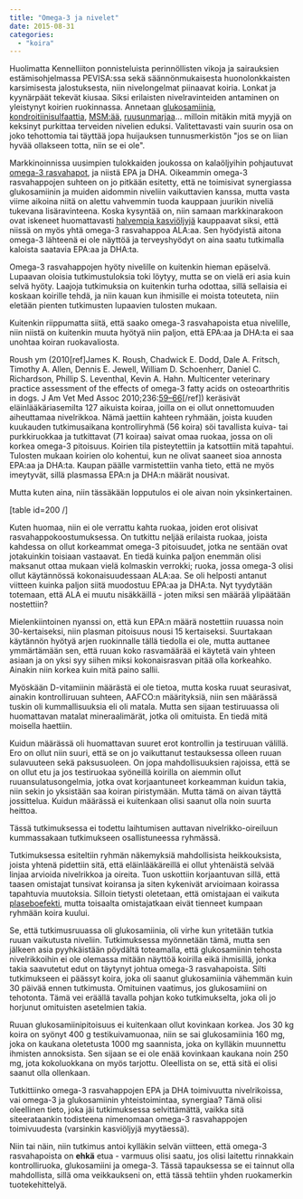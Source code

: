 ```yaml
---
title: "Omega-3 ja nivelet"
date: 2015-08-31
categories: 
  - "koira"
---
```


Huolimatta Kennelliiton ponnisteluista perinnöllisten vikoja ja sairauksien estämisohjelmassa PEVISA:ssa sekä säännönmukaisesta huonolonkkaisten karsimisesta jalostuksesta, niin nivelongelmat piinaavat koiria. Lonkat ja kyynärpäät tekevät kiusaa. Siksi erilaisten nivelravinteiden antaminen on yleistynyt koirien ruokinnassa. Annetaan [glukosamiinia](https://www.katiska.eu/tieto/koira-nivelet/glukosamiini-koiralle/), [kondroitiinisulfaattia](https://www.katiska.eu/tieto/koira-nivelet/kondroitiinisulfaatti/), [MSM:ää](https://www.katiska.eu/tieto/koira-nivelet/msm/), [ruusunmarjaa](https://www.katiska.eu/tieto/koira-nivelet/ruusunmarja/)... milloin mitäkin mitä myyjä on keksinyt purkittaa terveiden nivelien eduksi. Valitettavasti vain suurin osa on joko tehottomia tai täyttää jopa huijauksen tunnusmerkistön "jos se on liian hyvää ollakseen totta, niin se ei ole".

<!--more-->

Markkinoinnissa uusimpien tulokkaiden joukossa on kalaöljyihin pohjautuvat [omega-3 rasvahapot](https://www.katiska.eu/tieto/rasvat/rasva-ruokinnassa/), ja niistä EPA ja DHA. Oikeammin omega-3 rasvahappojen suhteen on jo pitkään esitetty, että ne toimisivat synergiassa glukosamiinin ja muiden aidommin niveliin vaikuttavien kanssa, mutta vasta viime aikoina niitä on alettu vahvemmin tuoda kauppaan juurikin niveliä tukevana lisäravinteena. Koska kysyntää on, niin samaan markkinarakoon ovat iskeneet huomattavasti [halvempia kasviöljyjä](https://www.katiska.eu/ravitsemus/rasva-ravitsemus/pellavaoljyisia-vaitteita/) kauppaavat siksi, että niissä on myös yhtä omega-3 rasvahappoa ALA:aa. Sen hyödyistä aitona omega-3 lähteenä ei ole näyttöä ja terveyshyödyt on aina saatu tutkimalla kaloista saatavia EPA:aa ja DHA:ta.

Omega-3 rasvahappojen hyöty nivelille on kuitenkin hieman epäselvä. Lupaavan oloisia tutkimustuloksia toki löytyy, mutta se on vielä eri asia kuin selvä hyöty. Laajoja tutkimuksia on kuitenkin turha odottaa, sillä sellaisia ei koskaan koirille tehdä, ja niin kauan kun ihmisille ei moista toteuteta, niin eletään pienten tutkimusten lupaavien tulosten mukaan.

Kuitenkin riippumatta siitä, että saako omega-3 rasvahapoista etua nivelille, niin niistä on kuitenkin muuta hyötyä niin paljon, että EPA:aa ja DHA:ta ei saa unohtaa koiran ruokavaliosta.

Roush ym (2010\[ref\]James K. Roush, Chadwick E. Dodd, Dale A. Fritsch, Timothy A. Allen, Dennis E. Jewell, William D. Schoenherr, Daniel C. Richardson, Phillip S. Leventhal, Kevin A. Hahn. Multicenter veterinary practice assessment of the effects of omega-3 fatty acids on osteoarthritis in dogs. J Am Vet Med Assoc 2010;236:[59–66](http://vrshealth.com/wp-content/uploads/2013/10/O3-and-OA-in-dogs.pdf)\[/ref\]) keräsivät eläinlääkäriasemilta 127 aikuista koiraa, joilla on ei ollut onnettomuuden aiheuttamaa nivelrikkoa. Nämä jaettiin kahteen ryhmään, joista kuuden kuukauden tutkimusaikana kontrolliryhmä (56 koira) söi tavallista kuiva- tai purkkiruokkaa ja tutkittavat (71 koiraa) saivat omaa ruokaa, jossa on oli korkea omega-3 pitoisuus. Koirien tila pisteytettiin ja katsottiin mitä tapahtui. Tulosten mukaan koirien olo kohentui, kun ne olivat saaneet sioa annosta EPA:aa ja DHA:ta. Kaupan päälle varmistettiin vanha tieto, että ne myös imeytyvät, sillä plasmassa EPA:n ja DHA:n määrät nousivat.

Mutta kuten aina, niin tässäkään lopputulos ei ole aivan noin yksinkertainen.

\[table id=200 /\]

Kuten huomaa, niin ei ole verrattu kahta ruokaa, joiden erot olisivat rasvahappokoostumuksessa. On tutkittu neljää erilaista ruokaa, joista kahdessa on ollut korkeammat omega-3 pitoisuudet, jotka ne sentään ovat jotakuinkin toisiaan vastaavat. En tiedä kuinka paljon enemmän olisi maksanut ottaa mukaan vielä kolmaskin verrokki; ruoka, jossa omega-3 olisi ollut käytännössä kokonaisuudessaan ALA:aa. Se oli helposti antanut viitteen kuinka paljon siitä muodostuu EPA:aa ja DHA:ta. Nyt tyydytään totemaan, että ALA ei muutu nisäkkäillä - joten miksi sen määrää ylipäätään nostettiin?

Mielenkiintoinen nyanssi on, että kun EPA:n määrä nostettiin ruuassa noin 30-kertaiseksi, niin plasman pitoisuus nousi 15 kertaiseksi. Suurtakaan käytännön hyötyä arjen ruokinnalle tällä tiedolla ei ole, mutta auttanee ymmärtämään sen, että ruuan koko rasvamäärää ei käytetä vain yhteen asiaan ja on yksi syy siihen miksi kokonaisrasvan pitää olla korkeahko. Ainakin niin korkea kuin mitä paino sallii.

Myöskään D-vitamiinin määrästä ei ole tietoa, mutta koska ruuat seurasivat, ainakin kontrolliruuan suhteen, AAFCO:n määrityksiä, niin sen määrässä tuskin oli kummallisuuksia eli oli matala. Mutta sen sijaan testiruuassa oli huomattavan matalat mineraalimärät, jotka oli omituista. En tiedä mitä moisella haettiin.

Kuidun määrässä oli huomattavan suuret erot kontrollin ja testiruuan välillä. Ero on ollut niin suuri, että se on jo vaikuttanut testauksessa olleen ruuan sulavuuteen sekä paksusuoleen. On jopa mahdollisuuksien rajoissa, että se on ollut etu ja jos testiruokaa syöneillä koirilla on aiemmin ollut ruuansulatusongelmia, jotka ovat korjaantuneet korkeamman kuidun takia, niin sekin jo yksistään saa koiran piristymään. Mutta tämä on aivan täyttä jossittelua. Kuidun määrässä ei kuitenkaan olisi saanut olla noin suurta heittoa.

Tässä tutkimuksessa ei todettu laihtumisen auttavan nivelrikko-oireiluun kummassakaan tutkimukseen osallistuneessa ryhmässä.

Tutkimuksessa esiteltiin ryhmän näkemyksiä mahdollisista heikkouksista, joista yhtenä pidettiin sitä, että eläinlääkäreillä ei ollut yhtenäistä selvää linjaa arvioida nivelrikkoa ja oireita. Tuon uskottiin korjaantuvan sillä, että taasen omistajat tunsivat koiransa ja siten kykenivät arvioimaan koirassa tapahtuvia muutoksia. Silloin tietysti oletetaan, että omistajaan ei vaikuta [plaseboefekti](https://www.katiska.eu/tieto/itsehoito/plaseboa-koirille/), mutta toisaalta omistajatkaan eivät tienneet kumpaan ryhmään koira kuului.

Se, että tutkimusruuassa oli glukosamiinia, oli virhe kun yritetään tutkia ruuan vaikutusta niveliin. Tutkimuksessa myönnetään tämä, mutta sen jälkeen asia pyyhkäistään pöydältä toteamalla, että glukosamiinin tehosta nivelrikkoihin ei ole olemassa mitään näyttöä koirilla eikä ihmisillä, jonka takia saavutetut edut on täytynyt johtua omega-3 rasvahapoista. Silti tutkimukseen ei päässyt koira, joka oli saanut glukosamiinia vähemmän kuin 30 päivää ennen tutkimusta. Omituinen vaatimus, jos glukosamiini on tehotonta. Tämä vei eräällä tavalla pohjan koko tutkimukselta, joka oli jo horjunut omituisten asetelmien takia.

Ruuan glukosamiinipitoisuus ei kuitenkaan ollut kovinkaan korkea. Jos 30 kg koira on syönyt 400 g testikuivamuonaa, niin se sai glukosamiinia 160 mg, joka on kaukana oletetusta 1000 mg saannista, joka on kylläkin muunnettu ihmisten annoksista. Sen sijaan se ei ole enää kovinkaan kaukana noin 250 mg, jota kokoluokkana on myös tarjottu. Oleellista on se, että sitä ei olisi saanut olla ollenkaan.

Tutkittiinko omega-3 rasvahappojen EPA ja DHA toimivuutta nivelrikoissa, vai omega-3 ja glukosamiinin yhteistoimintaa, synergiaa? Tämä olisi oleellinen tieto, joka jäi tutkimuksessa selvittämättä, vaikka sitä siteerataankin todisteena nimenomaan omega-3 rasvahappojen toimivuudesta (varsinkin kasviöljyjä myytäessä).

Niin tai näin, niin tutkimus antoi kylläkin selvän viitteen, että omega-3 rasvahapoista on **ehkä** etua - varmuus olisi saatu, jos olisi laitettu rinnakkain kontrolliruoka, glukosamiini ja omega-3. Tässä tapauksessa se ei tainnut olla mahdollista, sillä oma veikkaukseni on, että tässä tehtiin yhden ruokamerkin tuotekehittelyä.
